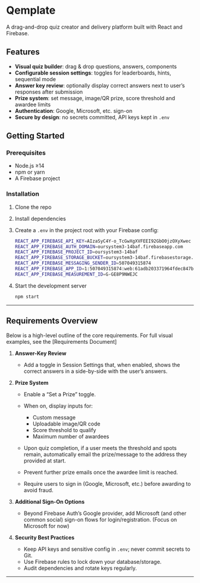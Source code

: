 # Qemplate

A drag-and-drop quiz creator and delivery platform built with React and Firebase.

## Features

- **Visual quiz builder**: drag & drop questions, answers, components  
- **Configurable session settings**: toggles for leaderboards, hints, sequential mode  
- **Answer key review**: optionally display correct answers next to user’s responses after submission  
- **Prize system**: set message, image/QR prize, score threshold and awardee limits  
- **Authentication**: Google, Microsoft, etc. sign-on  
- **Secure by design**: no secrets committed, API keys kept in `.env`

## Getting Started

### Prerequisites

- Node.js ≥14  
- npm or yarn  
- A Firebase project

### Installation

1. Clone the repo  

2. Install dependencies
   
4. Create a `.env` in the project root with your Firebase config:

   ```bash
   REACT_APP_FIREBASE_API_KEY=AIzaSyC4Y-o_TcGwXgXVFEEI92GbO0jzOXyXwec
   REACT_APP_FIREBASE_AUTH_DOMAIN=oursystem3-14baf.firebaseapp.com
   REACT_APP_FIREBASE_PROJECT_ID=oursystem3-14baf
   REACT_APP_FIREBASE_STORAGE_BUCKET=oursystem3-14baf.firebasestorage.app
   REACT_APP_FIREBASE_MESSAGING_SENDER_ID=507049315874
   REACT_APP_FIREBASE_APP_ID=1:507049315874:web:61adb203371964fdec847b
   REACT_APP_FIREBASE_MEASUREMENT_ID=G-GE8P9NWEJC
   ```

5. Start the development server

   ```bash
   npm start
   ```

---

## Requirements Overview

Below is a high-level outline of the core requirements. For full visual examples, see the [Requirements Document]

1. **Answer-Key Review**

   * Add a toggle in Session Settings that, when enabled, shows the correct answers in a side-by-side with the user’s answers.

2. **Prize System**

   * Enable a “Set a Prize” toggle.
   * When on, display inputs for:

     * Custom message
     * Uploadable image/QR code
     * Score threshold to qualify
     * Maximum number of awardees
   * Upon quiz completion, if a user meets the threshold and spots remain, automatically email the prize/message to the address they provided at start.
   * Prevent further prize emails once the awardee limit is reached.
   * Require users to sign in (Google, Microsoft, etc.) before awarding to avoid fraud.

3. **Additional Sign-On Options**

   * Beyond Firebase Auth’s Google provider, add Microsoft (and other common social) sign-on flows for login/registration. (Focus on Microsoft for now) 

4. **Security Best Practices**

   * Keep API keys and sensitive config in `.env`; never commit secrets to Git.
   * Use Firebase rules to lock down your database/storage.
   * Audit dependencies and rotate keys regularly.

---

